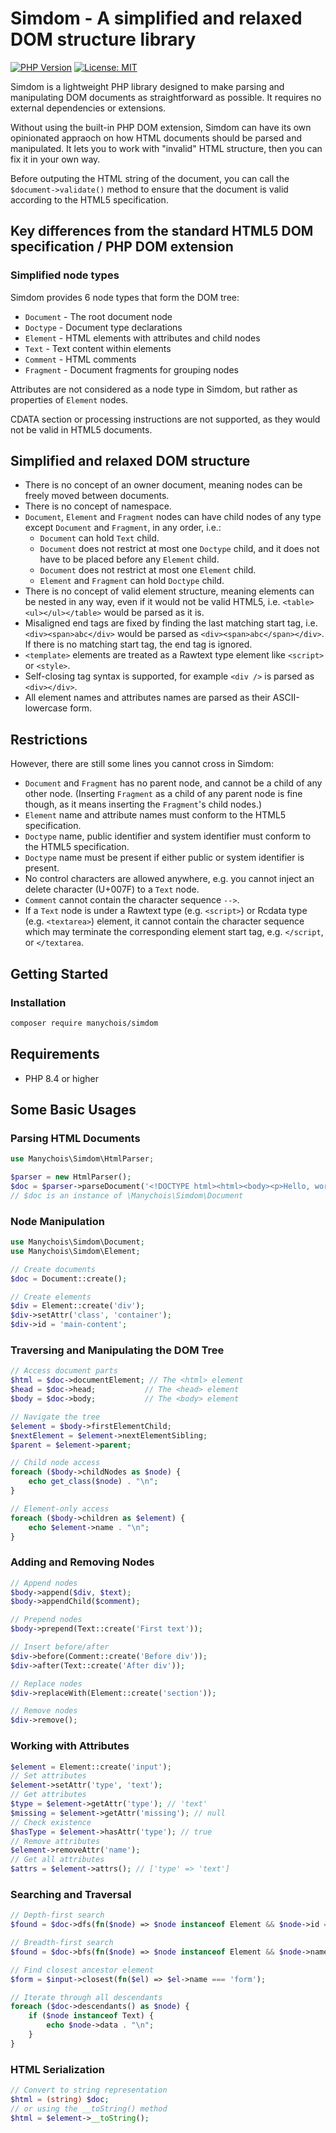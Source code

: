 # Simdom - A simplified and relaxed DOM structure library

[![PHP Version](https://img.shields.io/badge/php-%3E%3D8.4-777bb3.svg)](https://www.php.net/releases/8.4/en.php)
[![License: MIT](https://img.shields.io/badge/License-MIT-yellow.svg)](LICENSE)

Simdom is a lightweight PHP library designed to make parsing and manipulating DOM documents as straightforward as possible. It requires no external dependencies or extensions.

Without using the built-in PHP DOM extension, Simdom can have its own opinionated appraoch on how HTML documents should be parsed and manipulated. It lets you to work with "invalid" HTML structure, then you can fix it in your own way.

Before outputing the HTML string of the document, you can call the `$document->validate()` method to ensure that the document is valid according to the HTML5 specification.

## Key differences from the standard HTML5 DOM specification / PHP DOM extension

### Simplified node types

Simdom provides 6 node types that form the DOM tree:

- `Document` - The root document node
- `Doctype` - Document type declarations
- `Element` - HTML elements with attributes and child nodes
- `Text` - Text content within elements
- `Comment` - HTML comments
- `Fragment` - Document fragments for grouping nodes

Attributes are not considered as a node type in Simdom, but rather as properties of `Element` nodes.

CDATA section or processing instructions are not supported, as they would not be valid in HTML5 documents.

## Simplified and relaxed DOM structure

- There is no concept of an owner document, meaning nodes can be freely moved between documents.
- There is no concept of namespace.
- `Document`, `Element` and `Fragment` nodes can have child nodes of any type except `Document` and `Fragment`, in any order, i.e.:
  - `Document` can hold `Text` child.
  - `Document` does not restrict at most one `Doctype` child, and it does not have to be placed before any `Element` child.
  - `Document` does not restrict at most one `Element` child.
  - `Element` and `Fragment` can hold `Doctype` child.
- There is no concept of valid element structure, meaning elements can be nested in any way, even if it would not be valid HTML5, i.e. `<table><ul></ul></table>` would be parsed as it is.
- Misaligned end tags are fixed by finding the last matching start tag, i.e. `<div><span>abc</div>` would be parsed as `<div><span>abc</span></div>`. If there is no matching start tag, the end tag is ignored.
- `<template>` elements are treated as a Rawtext type element like `<script>` or `<style>`.
- Self-closing tag syntax is supported, for example `<div />` is parsed as `<div></div>`.
- All element names and attributes names are parsed as their ASCII-lowercase form.

## Restrictions

However, there are still some lines you cannot cross in Simdom:
- `Document` and `Fragment` has no parent node, and cannot be a child of any other node. (Inserting `Fragment` as a child of any parent node is fine though, as it means inserting the `Fragment`'s child nodes.)
- `Element` name and attribute names must conform to the HTML5 specification.
- `Doctype` name, public identifier and system identifier must conform to the HTML5 specification.
- `Doctype` name must be present if either public or system identifier is present.
- No control characters are allowed anywhere, e.g. you cannot inject an delete character (U+007F) to a `Text` node.
- `Comment` cannot contain the character sequence `-->`.
- If a `Text` node is under a Rawtext type (e.g. `<script>`) or Rcdata type (e.g. `<textarea>`) element, it cannot contain the character sequence which may terminate the corresponding element start tag, e.g. `</script`, or `</textarea`.


## Getting Started

### Installation

```bash
composer require manychois/simdom
```

## Requirements

- PHP 8.4 or higher

## Some Basic Usages

### Parsing HTML Documents

```php
use Manychois\Simdom\HtmlParser;

$parser = new HtmlParser();
$doc = $parser->parseDocument('<!DOCTYPE html><html><body><p>Hello, world!</p></body></html>');
// $doc is an instance of \Manychois\Simdom\Document
```

### Node Manipulation

```php
use Manychois\Simdom\Document;
use Manychois\Simdom\Element;

// Create documents
$doc = Document::create();

// Create elements
$div = Element::create('div');
$div->setAttr('class', 'container');
$div->id = 'main-content';
```

### Traversing and Manipulating the DOM Tree

```php
// Access document parts
$html = $doc->documentElement; // The <html> element
$head = $doc->head;           // The <head> element
$body = $doc->body;           // The <body> element

// Navigate the tree
$element = $body->firstElementChild;
$nextElement = $element->nextElementSibling;
$parent = $element->parent;

// Child node access
foreach ($body->childNodes as $node) {
    echo get_class($node) . "\n";
}

// Element-only access
foreach ($body->children as $element) {
    echo $element->name . "\n";
}
```

### Adding and Removing Nodes

```php
// Append nodes
$body->append($div, $text);
$body->appendChild($comment);

// Prepend nodes
$body->prepend(Text::create('First text'));

// Insert before/after
$div->before(Comment::create('Before div'));
$div->after(Text::create('After div'));

// Replace nodes
$div->replaceWith(Element::create('section'));

// Remove nodes
$div->remove();
```

### Working with Attributes

```php
$element = Element::create('input');
// Set attributes
$element->setAttr('type', 'text');
// Get attributes
$type = $element->getAttr('type'); // 'text'
$missing = $element->getAttr('missing'); // null
// Check existence
$hasType = $element->hasAttr('type'); // true
// Remove attributes
$element->removeAttr('name');
// Get all attributes
$attrs = $element->attrs(); // ['type' => 'text']
```

### Searching and Traversal

```php
// Depth-first search
$found = $doc->dfs(fn($node) => $node instanceof Element && $node->id === 'target');

// Breadth-first search
$found = $doc->bfs(fn($node) => $node instanceof Element && $node->name === 'button');

// Find closest ancestor element
$form = $input->closest(fn($el) => $el->name === 'form');

// Iterate through all descendants
foreach ($doc->descendants() as $node) {
    if ($node instanceof Text) {
        echo $node->data . "\n";
    }
}
```

### HTML Serialization

```php
// Convert to string representation
$html = (string) $doc;
// or using the __toString() method
$html = $element->__toString();
```
